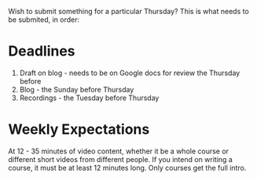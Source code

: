 Wish to submit something for a particular Thursday? This is what needs to be submited, in order:

# Deadlines

1. Draft on blog - needs to be on Google docs for review the Thursday before
2. Blog - the Sunday before Thursday
3. Recordings - the Tuesday before Thursday

# Weekly Expectations

At 12 - 35 minutes of video content, whether it be a whole course or different short videos from different people. If you intend on writing a course, it must be at least 12 minutes long.  Only courses get the full intro.
